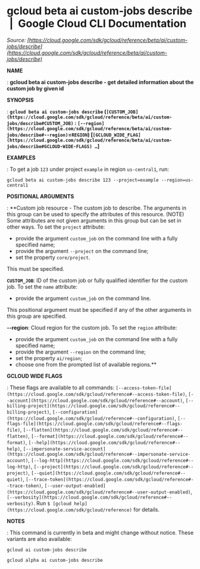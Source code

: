 # gcloud beta ai custom-jobs describe  |  Google Cloud CLI Documentation

*Source: [https://cloud.google.com/sdk/gcloud/reference/beta/ai/custom-jobs/describe](https://cloud.google.com/sdk/gcloud/reference/beta/ai/custom-jobs/describe)*

**NAME**

: **gcloud beta ai custom-jobs describe - get detailed information about the custom job by given id**

**SYNOPSIS**

: **`gcloud beta ai custom-jobs describe` (`[CUSTOM_JOB](https://cloud.google.com/sdk/gcloud/reference/beta/ai/custom-jobs/describe#CUSTOM_JOB)` : `[--region](https://cloud.google.com/sdk/gcloud/reference/beta/ai/custom-jobs/describe#--region)`=`REGION`) [`[GCLOUD_WIDE_FLAG](https://cloud.google.com/sdk/gcloud/reference/beta/ai/custom-jobs/describe#GCLOUD-WIDE-FLAGS) …`]**

**EXAMPLES**

: To get a job ``123`` under project
``example`` in region
``us-central1``, run:

```
gcloud beta ai custom-jobs describe 123 --project=example --region=us-central1
```

**POSITIONAL ARGUMENTS**

: **Custom job resource - The custom job to describe. The arguments in this group
can be used to specify the attributes of this resource. (NOTE) Some attributes
are not given arguments in this group but can be set in other ways.
To set the `project` attribute:

- provide the argument `custom_job` on the command line with a fully
specified name;
- provide the argument `--project` on the command line;
- set the property `core/project`.

This must be specified.

**`CUSTOM_JOB`**:
ID of the custom job or fully qualified identifier for the custom job.
To set the `name` attribute:

- provide the argument `custom_job` on the command line.

This positional argument must be specified if any of the other arguments in this
group are specified.

**--region**:
Cloud region for the custom job.
To set the `region` attribute:

- provide the argument `custom_job` on the command line with a fully
specified name;
- provide the argument `--region` on the command line;
- set the property `ai/region`;
- choose one from the prompted list of available regions.**

**GCLOUD WIDE FLAGS**

: These flags are available to all commands: `[--access-token-file](https://cloud.google.com/sdk/gcloud/reference#--access-token-file)`,
`[--account](https://cloud.google.com/sdk/gcloud/reference#--account)`, `[--billing-project](https://cloud.google.com/sdk/gcloud/reference#--billing-project)`,
`[--configuration](https://cloud.google.com/sdk/gcloud/reference#--configuration)`,
`[--flags-file](https://cloud.google.com/sdk/gcloud/reference#--flags-file)`,
`[--flatten](https://cloud.google.com/sdk/gcloud/reference#--flatten)`, `[--format](https://cloud.google.com/sdk/gcloud/reference#--format)`, `[--help](https://cloud.google.com/sdk/gcloud/reference#--help)`, `[--impersonate-service-account](https://cloud.google.com/sdk/gcloud/reference#--impersonate-service-account)`,
`[--log-http](https://cloud.google.com/sdk/gcloud/reference#--log-http)`,
`[--project](https://cloud.google.com/sdk/gcloud/reference#--project)`, `[--quiet](https://cloud.google.com/sdk/gcloud/reference#--quiet)`, `[--trace-token](https://cloud.google.com/sdk/gcloud/reference#--trace-token)`, `[--user-output-enabled](https://cloud.google.com/sdk/gcloud/reference#--user-output-enabled)`,
`[--verbosity](https://cloud.google.com/sdk/gcloud/reference#--verbosity)`.
Run `$ [gcloud help](https://cloud.google.com/sdk/gcloud/reference)` for details.

**NOTES**

: This command is currently in beta and might change without notice. These
variants are also available:

```
gcloud ai custom-jobs describe
```

```
gcloud alpha ai custom-jobs describe
```